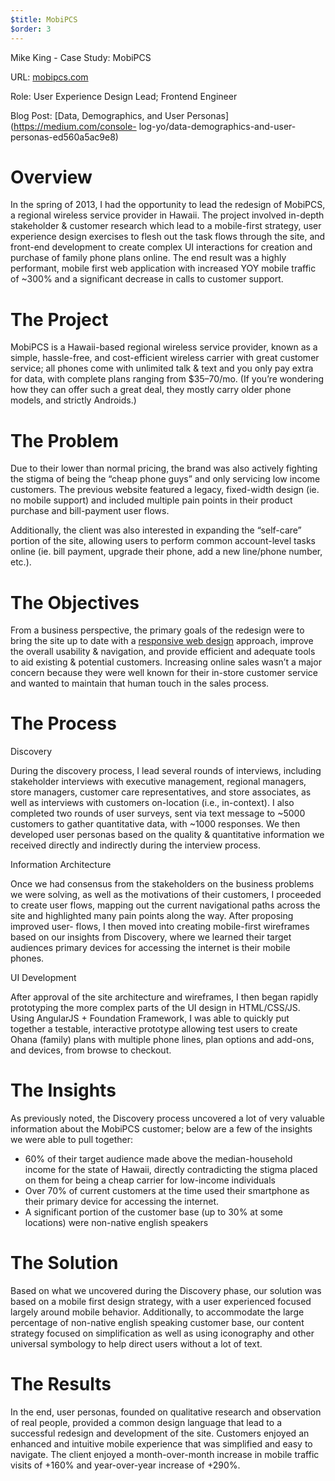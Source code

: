 ```yaml
---
$title: MobiPCS
$order: 3
---
```


Mike King - Case Study: MobiPCS

URL: [mobipcs.com](http://mobipcs.com)

Role: User Experience Design Lead; Frontend Engineer

Blog Post: [Data, Demographics, and User Personas](https://medium.com/console-
log-yo/data-demographics-and-user-personas-ed560a5ac9e8)

# Overview

In the spring of 2013, I had the opportunity to lead the redesign of MobiPCS,
a regional wireless service provider in Hawaii. The project involved in-depth
stakeholder &amp; customer research which lead to a mobile-first strategy,
user experience design exercises to flesh out the task flows through the site,
and front-end development to create complex UI interactions for creation and
purchase of family phone plans online. The end result was a highly performant,
mobile first web application with increased YOY mobile traffic of ~300% and a
significant decrease in calls to customer support.

# The Project

MobiPCS is a Hawaii-based regional wireless service provider, known as a
simple, hassle-free, and cost-efficient wireless carrier with great customer
service; all phones come with unlimited talk &amp; text and you only pay extra
for data, with complete plans ranging from $35–70/mo. (If you’re wondering how
they can offer such a great deal, they mostly carry older phone models, and
strictly Androids.)

# The Problem

Due to their lower than normal pricing, the brand was also actively fighting
the stigma of being the “cheap phone guys” and only servicing low income
customers. The previous website featured a legacy, fixed-width design (ie. no
mobile support) and included multiple pain points in their product purchase
and bill-payment user flows.

Additionally, the client was also interested in expanding the “self-care”
portion of the site, allowing users to perform common account-level tasks
online (ie. bill payment, upgrade their phone, add a new line/phone number,
etc.).

# The Objectives

From a business perspective, the primary goals of the redesign were to bring
the site up to date with a [responsive web
design](https://en.wikipedia.org/wiki/Responsive_web_design) approach, improve
the overall usability &amp; navigation, and provide efficient and adequate
tools to aid existing &amp; potential customers. Increasing online sales
wasn’t a major concern because they were well known for their in-store
customer service and wanted to maintain that human touch in the sales process.

# The Process

Discovery

During the discovery process, I lead several rounds of interviews, including
stakeholder interviews with executive management, regional managers, store
managers, customer care representatives, and store associates, as well as
interviews with customers on-location (i.e., in-context). I also completed two
rounds of user surveys, sent via text message to ~5000 customers to gather
quantitative data, with ~1000 responses. We then developed user personas based
on the quality &amp; quantitative information we received directly and
indirectly during the interview process.

Information Architecture

Once we had consensus from the stakeholders on the business problems we were
solving, as well as the motivations of their customers, I proceeded to create
user flows, mapping out the current navigational paths across the site and
highlighted many pain points along the way. After proposing improved user-
flows, I then moved into creating mobile-first wireframes based on our
insights from Discovery, where we learned their target audiences primary
devices for accessing the internet is their mobile phones.

UI Development

After approval of the site architecture and wireframes, I then began rapidly
prototyping the more complex parts of the UI design in HTML/CSS/JS. Using
AngularJS + Foundation Framework, I was able to quickly put together a
testable, interactive prototype allowing test users to create Ohana (family)
plans with multiple phone lines, plan options and add-ons, and devices, from
browse to checkout.

# The Insights

As previously noted, the Discovery process uncovered a lot of very valuable
information about the MobiPCS customer; below are a few of the insights we
were able to pull together:

  * 60% of their target audience made above the median-household income for the state of Hawaii, directly contradicting the stigma placed on them for being a cheap carrier for low-income individuals
  * Over 70% of current customers at the time used their smartphone as their primary device for accessing the internet.
  * A significant portion of the customer base (up to 30% at some locations) were non-native english speakers

# The Solution

Based on what we uncovered during the Discovery phase, our solution was based
on a mobile first design strategy, with a user experienced focused largely
around mobile behavior. Additionally, to accommodate the large percentage of
non-native english speaking customer base, our content strategy focused on
simplification as well as using iconography and other universal symbology to
help direct users without a lot of text.

# The Results

In the end, user personas, founded on qualitative research and observation of
real people, provided a common design language that lead to a successful
redesign and development of the site. Customers enjoyed an enhanced and
intuitive mobile experience that was simplified and easy to navigate. The
client enjoyed a month-over-month increase in mobile traffic visits of +160%
and year-over-year increase of +290%.
